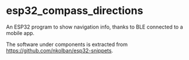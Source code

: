 # esp32_compass_directions

An ESP32 program to show navigation info, thanks to BLE connected to a mobile app.

The software under components is extracted from <https://github.com/nkolban/esp32-snippets>.